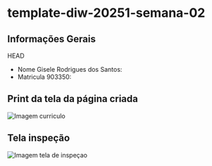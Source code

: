 # template-diw-20251-semana-02

## Informações Gerais
 HEAD
- Nome Gisele Rodrigues dos Santos: 
- Matricula 903350:

## Print da tela da página criada 

![Imagem curriculo](images/paginacurriculocerta.png)

## Tela inspeção

![Imagem tela de inspeçao](images/telainspecao.png)
